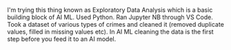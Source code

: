I'm trying this thing known as Exploratory Data Analysis which is a basic building block of AI ML. Used Python. Ran Jupyter NB through VS Code. Took a dataset of various types of crimes and cleaned it (removed 
duplicate values, filled in missing values etc). In AI ML cleaning the data is the first step before you feed it to an AI model.
